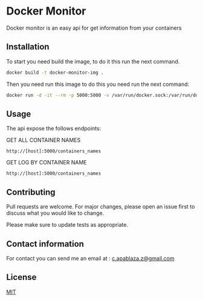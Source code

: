 


# Docker Monitor

Docker monitor is an easy api for get information from your containers

## Installation

To start you need build the image, to do it this run the next command.

```bash
docker build -t docker-monitor-img .
```

Then you need run this image to do this you need run the next command:

```bash
docker run -d -it --rm -p 5000:5000 -v /var/run/docker.sock:/var/run/docker.sock --name docker-api-con docker-api-logs
```

## Usage

The api expose the follows endpoints:

GET ALL CONTAINER NAMES

```
http://[host]:5000/containers_names
```

GET LOG BY CONTAINER NAME

```
http://[host]:5000/containers_names
```


## Contributing
Pull requests are welcome. For major changes, please open an issue first to discuss what you would like to change.

Please make sure to update tests as appropriate.

## Contact information
For contact you can send me an email at : c.apablaza.z@gmail.com


## License
[MIT](https://choosealicense.com/licenses/mit/)